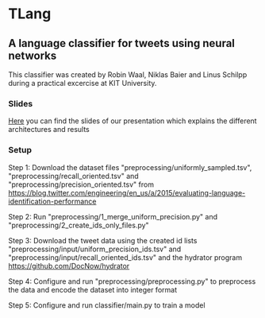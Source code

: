 # TLang
## A language classifier for tweets using neural networks
This classifier was created by Robin Waal, Niklas Baier and Linus Schilpp during a practical excercise at KIT University.

### Slides
[Here](https://github.com/sugeedarou/TLang/blob/main/slides.pdf) you can find the slides of our presentation which explains the different architectures and results

### Setup
Step 1: Download the dataset files "preprocessing/uniformly_sampled.tsv", "preprocessing/recall_oriented.tsv" and "preprocessing/precision_oriented.tsv" from https://blog.twitter.com/engineering/en_us/a/2015/evaluating-language-identification-performance

Step 2: Run "preprocessing/1_merge_uniform_precision.py" and "preprocessing/2_create_ids_only_files.py"

Step 3: Download the tweet data using the created id lists "preprocessing/input/uniform_precision_ids.tsv" and "preprocessing/input/recall_oriented_ids.tsv" and the hydrator program https://github.com/DocNow/hydrator

Step 4: Configure and run "preprocessing/preprocessing.py" to preprocess the data and encode the dataset into integer format

Step 5: Configure and run classifier/main.py to train a model
